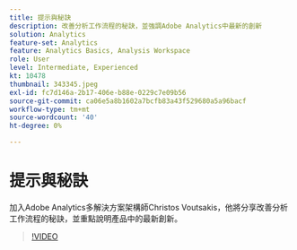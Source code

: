 ```yaml
---
title: 提示與秘訣
description: 改善分析工作流程的秘訣，並強調Adobe Analytics中最新的創新
solution: Analytics
feature-set: Analytics
feature: Analytics Basics, Analysis Workspace
role: User
level: Intermediate, Experienced
kt: 10478
thumbnail: 343345.jpeg
exl-id: fc7d146a-2b17-406e-b88e-0229c7e09b56
source-git-commit: ca06e5a8b1602a7bcfb83a43f529680a5a96bacf
workflow-type: tm+mt
source-wordcount: '40'
ht-degree: 0%

---
```


# 提示與秘訣

加入Adobe Analytics多解決方案架構師Christos Voutsakis，他將分享改善分析工作流程的秘訣，並重點說明產品中的最新創新。

>[!VIDEO](https://video.tv.adobe.com/v/343345/?quality=12&learn=on)

